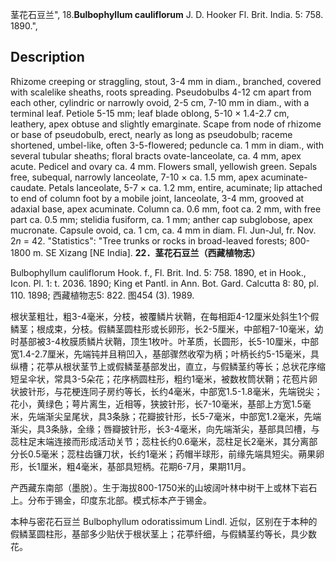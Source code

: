 茎花石豆兰",
18.**Bulbophyllum cauliflorum** J. D. Hooker Fl. Brit. India. 5: 758. 1890.",

## Description
Rhizome creeping or straggling, stout, 3-4 mm in diam., branched, covered with scalelike sheaths, roots spreading. Pseudobulbs 4-12 cm apart from each other, cylindric or narrowly ovoid, 2-5 cm, 7-10 mm in diam., with a terminal leaf. Petiole 5-15 mm; leaf blade oblong, 5-10 × 1.4-2.7 cm, leathery, apex obtuse and slightly emarginate. Scape from node of rhizome or base of pseudobulb, erect, nearly as long as pseudobulb; raceme shortened, umbel-like, often 3-5-flowered; peduncle ca. 1 mm in diam., with several tubular sheaths; floral bracts ovate-lanceolate, ca. 4 mm, apex acute. Pedicel and ovary ca. 4 mm. Flowers small, yellowish green. Sepals free, subequal, narrowly lanceolate, 7-10 × ca. 1.5 mm, apex acuminate-caudate. Petals lanceolate, 5-7 × ca. 1.2 mm, entire, acuminate; lip attached to end of column foot by a mobile joint, lanceolate, 3-4 mm, grooved at adaxial base, apex acuminate. Column ca. 0.6 mm, foot ca. 2 mm, with free part ca. 0.5 mm; stelidia fusiform, ca. 1 mm; anther cap subglobose, apex mucronate. Capsule ovoid, ca. 1 cm, ca. 4 mm in diam. Fl. Jun-Jul, fr. Nov. 2*n* = 42.
  "Statistics": "Tree trunks or rocks in broad-leaved forests; 800-1800 m. SE Xizang [NE India].
**22．茎花石豆兰（西藏植物志）**

Bulbophyllum cauliflorum Hook. f., Fl. Brit. Ind. 5: 758. 1890, et in Hook., Icon. Pl. 1: t. 2036. 1890; King et Pantl. in Ann. Bot. Gard. Calcutta 8: 80, pl. 110. 1898; 西藏植物志5: 822. 图454 (3). 1989.

根状茎粗壮，粗3-4毫米，分枝，被覆鳞片状鞘，在每相距4-12厘米处斜生1个假鳞茎；根成束，分枝。假鳞茎圆柱形或长卵形，长2-5厘米，中部粗7-10毫米，幼时基部被3-4枚膜质鳞片状鞘，顶生1枚叶。叶革质，长圆形，长5-10厘米，中部宽1.4-2.7厘米，先端钝并且稍凹入，基部骤然收窄为柄；叶柄长约5-15毫米，具纵槽；花葶从根状茎节上或假鳞茎基部发出，直立，与假鳞茎约等长；总状花序缩短呈伞状，常具3-5朵花；花序柄圆柱形，粗约1毫米，被数枚筒状鞘；花苞片卵状披针形，与花梗连同子房约等长，长约4毫米，中部宽1.5-1.8毫米，先端锐尖；花小，黄绿色；萼片离生，近相等，狭披针形，长7-10毫米，基部上方宽1.5毫米，先端渐尖呈尾状，具3条脉；花瓣披针形，长5-7毫米，中部宽1.2毫米，先端渐尖，具3条脉，全缘；唇瓣披针形，长3-4毫米，向先端渐尖，基部具凹槽，与蕊柱足末端连接而形成活动关节；蕊柱长约0.6毫米，蕊柱足长2毫米，其分离部分长0.5毫米；蕊柱齿镰刀状，长约1毫米；药帽半球形，前缘先端具短尖。蒴果卵形，长1厘米，粗4毫米，基部具短柄。花期6-7月，果期11月。

产西藏东南部（墨脱）。生于海拔800-1750米的山坡阔叶林中树干上或林下岩石上。分布于锡金，印度东北部。模式标本产于锡金。

本种与密花石豆兰 Bulbophyllum odoratissimum Lindl. 近似，区别在于本种的假鳞茎圆柱形，基部多少贴伏于根状茎上；花葶纤细，与假鳞茎约等长，具少数花。

